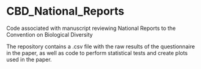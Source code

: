 # CBD_National_Reports
Code associated with manuscript reviewing National Reports to the Convention on Biological Diversity

The repository contains a .csv file with the raw results of the questionnaire in the paper, as well as code to perform statistical tests and create plots used in the paper.
